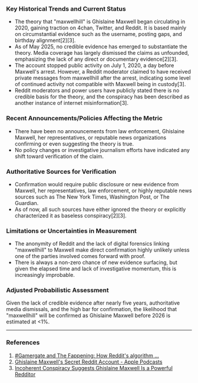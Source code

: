 ### Key Historical Trends and Current Status

- The theory that "maxwellhill" is Ghislaine Maxwell began circulating in 2020, gaining traction on 4chan, Twitter, and Reddit. It is based mainly on circumstantial evidence such as the username, posting gaps, and birthday alignment[2][3].
- As of May 2025, no credible evidence has emerged to substantiate the theory. Media coverage has largely dismissed the claims as unfounded, emphasizing the lack of any direct or documentary evidence[2][3].
- The account stopped public activity on July 1, 2020, a day before Maxwell's arrest. However, a Reddit moderator claimed to have received private messages from maxwellhill after the arrest, indicating some level of continued activity not compatible with Maxwell being in custody[3].
- Reddit moderators and power users have publicly stated there is no credible basis for the theory, and the conspiracy has been described as another instance of internet misinformation[3].

### Recent Announcements/Policies Affecting the Metric

- There have been no announcements from law enforcement, Ghislaine Maxwell, her representatives, or reputable news organizations confirming or even suggesting the theory is true.
- No policy changes or investigative journalism efforts have indicated any shift toward verification of the claim.

### Authoritative Sources for Verification

- Confirmation would require public disclosure or new evidence from Maxwell, her representatives, law enforcement, or highly reputable news sources such as The New York Times, Washington Post, or The Guardian.
- As of now, all such sources have either ignored the theory or explicitly characterized it as baseless conspiracy[2][3].

### Limitations or Uncertainties in Measurement

- The anonymity of Reddit and the lack of digital forensics linking "maxwellhill" to Maxwell make direct confirmation highly unlikely unless one of the parties involved comes forward with proof.
- There is always a non-zero chance of new evidence surfacing, but given the elapsed time and lack of investigative momentum, this is increasingly improbable.

### Adjusted Probabilistic Assessment

Given the lack of credible evidence after nearly five years, authoritative media dismissals, and the high bar for confirmation, the likelihood that "maxwellhill" will be confirmed as Ghislaine Maxwell before 2026 is estimated at <1%.

---

### References

1. [#Gamergate and The Fappening: How Reddit's algorithm ...](https://journals.sagepub.com/doi/abs/10.1177/1461444815608807)
2. [Ghislaine Maxwell's Secret Reddit Account - Apple Podcasts](https://podcasts.apple.com/us/podcast/ghislaine-maxwells-secret-reddit-account/id1714857807?i=1000652730167&l=ru)
3. [Incoherent Conspiracy Suggests Ghislaine Maxwell Is a Powerful Redditor](https://www.vice.com/en/article/incoherent-conspiracy-suggests-ghislaine-maxwell-is-a-powerful-redditor/)